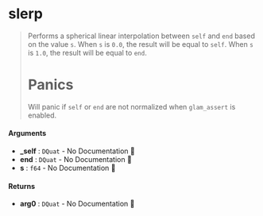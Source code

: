 # slerp

>  Performs a spherical linear interpolation between `self` and `end`
>  based on the value `s`.
>  When `s` is `0.0`, the result will be equal to `self`.  When `s`
>  is `1.0`, the result will be equal to `end`.
>  # Panics
>  Will panic if `self` or `end` are not normalized when `glam_assert` is enabled.

#### Arguments

- **\_self** : `DQuat` \- No Documentation 🚧
- **end** : `DQuat` \- No Documentation 🚧
- **s** : `f64` \- No Documentation 🚧

#### Returns

- **arg0** : `DQuat` \- No Documentation 🚧